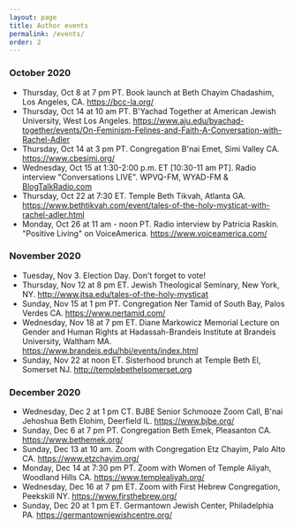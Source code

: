 ```yaml
---
layout: page
title: Author events
permalink: /events/
order: 2
---
```


<h3>October 2020</h3>
<ul class="calendar">
  <li>Thursday, Oct 8 at 7 pm PT. Book launch at Beth Chayim Chadashim, Los Angeles, CA. <a href="https://bcc-la.org/">https://bcc-la.org/</a></li>
  <li>Thursday, Oct 14 at 10 am PT. B'Yachad Together at American Jewish University, West Los Angeles. <a href="https://www.aju.edu/byachad-together/events/On-Feminism-Felines-and-Faith-A-Conversation-with-Rachel-Adler">https://www.aju.edu/byachad-together/events/On-Feminism-Felines-and-Faith-A-Conversation-with-Rachel-Adler</a></li>
  <li>Thursday, Oct 14 at 3 pm PT. Congregation B'nai Emet, Simi Valley CA. <a href="https://www.cbesimi.org">https://www.cbesimi.org/</a></li>
  <li>Wednesday, Oct 15 at 1:30-2:00 p.m. ET  [10:30-11 am PT]. Radio interview "Conversations LIVE". WPVQ-FM, WYAD-FM & <a href="https://blogtalkradio.com">BlogTalkRadio.com</a></li>
  <li>Thursday, Oct 22 at 7:30 ET. Temple Beth Tikvah, Atlanta GA. <a href="https://www.bethtikvah.com/event/tales-of-the-holy-mysticat-with-rachel-adler.html">https://www.bethtikvah.com/event/tales-of-the-holy-mysticat-with-rachel-adler.html</a></li>
  <li>Monday, Oct 26 at 11 am - noon PT. Radio interview by Patricia Raskin. "Positive Living" on VoiceAmerica. <a href="https://www.voiceamerica.com/">https://www.voiceamerica.com/</a></li>
</ul>

<h3>November 2020</h3>
<ul class="calendar">
  <li>Tuesday, Nov 3. Election Day. Don't forget to vote!</li>
  <li>Thursday, Nov 12 at 8 pm ET. Jewish Theological Seminary, New York, NY.
<a href="http://www.jtsa.edu/tales-of-the-holy-mysticat">http://www.jtsa.edu/tales-of-the-holy-mysticat</a></li>
  <li>Sunday, Nov 15 at 1 pm PT. Congregation Ner Tamid of South Bay, Palos Verdes CA. <a href="https://www.nertamid.com/">https://www.nertamid.com/</a></li>
  <li>Wednesday, Nov 18 at 7 pm ET. Diane Markowicz Memorial Lecture on Gender and Human Rights at Hadassah-Brandeis Institute at Brandeis University, Waltham MA. <a href="https://www.brandeis.edu/hbi/events/index.html">https://www.brandeis.edu/hbi/events/index.html</a></li>
  <li>Sunday, Nov 22 at noon ET. Sisterhood brunch at Temple Beth El, Somerset NJ. <a href="http://templebethelsomerset.org/">http://templebethelsomerset.org</a></li>
</ul>

<h3>December 2020</h3>
<ul class="calendar">
  <li>Wednesday, Dec 2 at 1 pm CT. BJBE Senior Schmooze Zoom Call, B'nai Jehoshua Beth Elohim, Deerfield IL. <a href="https://www.bjbe.org/">https://www.bjbe.org/</a></li>
  <li>Sunday, Dec 6 at 7 pm PT. Congregation Beth Emek, Pleasanton CA. <a href="https://www.bethemek.org/">https://www.bethemek.org/</a></li>
  <li>Sunday, Dec 13 at 10 am. Zoom with Congregation Etz Chayim, Palo Alto CA. <a href=" https://www.etzchayim.org/">https://www.etzchayim.org/</a></li>
  <li>Monday, Dec 14 at 7:30 pm PT. Zoom with Women of Temple Aliyah, Woodland Hills CA. <a href="https://www.templealiyah.org/">https://www.templealiyah.org/</a></li>
  <li>Wednesday, Dec 16 at 7 pm ET. Zoom with First Hebrew Congregation, Peekskill NY. <a href="https://www.firsthebrew.org/">https://www.firsthebrew.org/</a></li>
  <li>Sunday, Dec 20 at 1 pm ET. Germantown Jewish Center, Philadelphia PA. <a href="https://germantownjewishcentre.org/">https://germantownjewishcentre.org/</a></li>
</ul>
